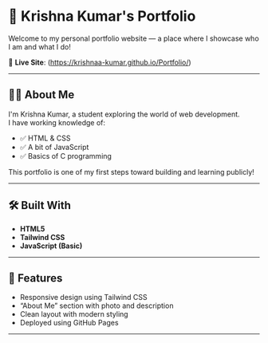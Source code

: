 # 🚀 Krishna Kumar's Portfolio

Welcome to my personal portfolio website — a place where I showcase who I am and what I do!

🔗 **Live Site**: (https://krishnaa-kumar.github.io/Portfolio/)

---

## 🧑‍💻 About Me

I'm Krishna Kumar, a student exploring the world of web development.  
I have working knowledge of:

- ✅ HTML & CSS
- ✅ A bit of JavaScript
- ✅ Basics of C programming

This portfolio is one of my first steps toward building and learning publicly!

---

## 🛠️ Built With

- **HTML5**
- **Tailwind CSS**
- **JavaScript (Basic)**

---

## 📂 Features

- Responsive design using Tailwind CSS
- “About Me” section with photo and description
- Clean layout with modern styling
- Deployed using GitHub Pages

---

